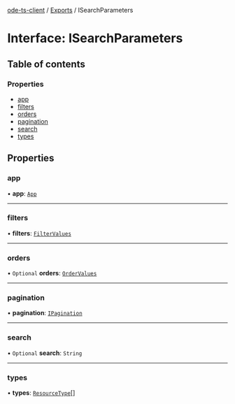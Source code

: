 [ode-ts-client](../README.md) / [Exports](../modules.md) / ISearchParameters

# Interface: ISearchParameters

## Table of contents

### Properties

- [app](ISearchParameters.md#app)
- [filters](ISearchParameters.md#filters)
- [orders](ISearchParameters.md#orders)
- [pagination](ISearchParameters.md#pagination)
- [search](ISearchParameters.md#search)
- [types](ISearchParameters.md#types)

## Properties

### app

• **app**: [`App`](../modules.md#app)

___

### filters

• **filters**: [`FilterValues`](../modules.md#filtervalues)

___

### orders

• `Optional` **orders**: [`OrderValues`](../modules.md#ordervalues)

___

### pagination

• **pagination**: [`IPagination`](IPagination.md)

___

### search

• `Optional` **search**: `String`

___

### types

• **types**: [`ResourceType`](../modules.md#resourcetype)[]
